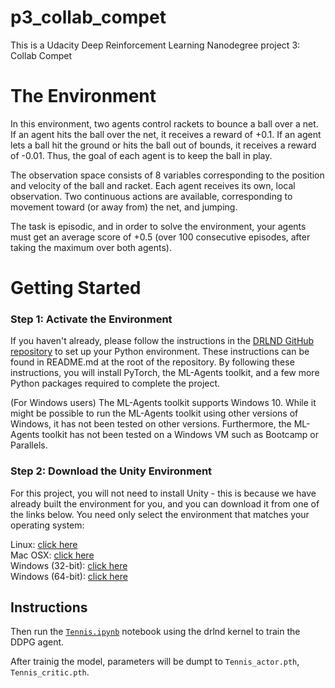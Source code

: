 # p3_collab_compet

This is a Udacity Deep Reinforcement Learning Nanodegree 
project 3: Collab Compet



# The Environment

In this environment, two agents control rackets to bounce a ball over a net. If an agent hits the ball over the net, it receives a reward of +0.1. If an agent lets a ball hit the ground or hits the ball out of bounds, it receives a reward of -0.01. Thus, the goal of each agent is to keep the ball in play.

The observation space consists of 8 variables corresponding to the position and velocity of the ball and racket. Each agent receives its own, local observation. Two continuous actions are available, corresponding to movement toward (or away from) the net, and jumping.

The task is episodic, and in order to solve the environment, your agents must get an average score of +0.5 (over 100 consecutive episodes, after taking the maximum over both agents).


# Getting Started


### Step 1: Activate the Environment
If you haven't already, please follow the instructions in the [DRLND GitHub repository](https://github.com/udacity/deep-reinforcement-learning#dependencies) to set up your Python environment. These instructions can be found in README.md at the root of the repository. By following these instructions, you will install PyTorch, the ML-Agents toolkit, and a few more Python packages required to complete the project.

(For Windows users) The ML-Agents toolkit supports Windows 10. While it might be possible to run the ML-Agents toolkit using other versions of Windows, it has not been tested on other versions. Furthermore, the ML-Agents toolkit has not been tested on a Windows VM such as Bootcamp or Parallels.


### Step 2: Download the Unity Environment
For this project, you will not need to install Unity - this is because we have already built the environment for you, and you can download it from one of the links below. You need only select the environment that matches your operating system:

Linux: [click here](https://s3-us-west-1.amazonaws.com/udacity-drlnd/P3/Tennis/Tennis_Linux.zip)<br />
Mac OSX: [click here](https://s3-us-west-1.amazonaws.com/udacity-drlnd/P3/Tennis/Tennis.app.zip)<br />
Windows (32-bit): [click here](https://s3-us-west-1.amazonaws.com/udacity-drlnd/P3/Tennis/Tennis_Windows_x86.zip)<br />
Windows (64-bit): [click here](https://s3-us-west-1.amazonaws.com/udacity-drlnd/P3/Tennis/Tennis_Windows_x86_64.zip)<br />



## Instructions
Then run the [`Tennis.ipynb`](https://github.com/helmogey/p3_collab_compet/blob/master/Tennis.ipynb) notebook using the drlnd kernel to train the DDPG agent.

After trainig the model, parameters will be dumpt to `Tennis_actor.pth`, `Tennis_critic.pth`.






